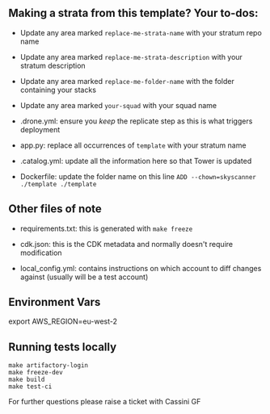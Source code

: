 ## Making a strata from this template? Your to-dos:

- Update any area marked `replace-me-strata-name` with your stratum repo name

- Update any area marked `replace-me-strata-description` with your stratum description

- Update any area marked `replace-me-folder-name` with the folder containing your stacks

- Update any area marked `your-squad` with your squad name

- .drone.yml: ensure you _keep_ the replicate step as this is what triggers deployment

- app.py: replace all occurrences of `template` with your stratum name

- .catalog.yml: update all the information here so that Tower is updated

- Dockerfile: update the folder name on this line `ADD --chown=skyscanner ./template ./template`

## Other files of note

- requirements.txt: this is generated with `make freeze`

- cdk.json: this is the CDK metadata and normally doesn't require modification

- local_config.yml: contains instructions on which account to diff changes against (usually will be a test account)

## Environment Vars
export AWS_REGION=eu-west-2


## Running tests locally
``` 
make artifactory-login
make freeze-dev
make build
make test-ci
```

For further questions please raise a ticket with Cassini GF